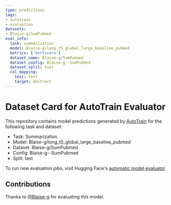 ```yaml
---
type: predictions
tags:
- autotrain
- evaluation
datasets:
- Blaise-g/SumPubmed
eval_info:
  task: summarization
  model: Blaise-g/long_t5_global_large_baseline_pubmed
  metrics: ['bertscore']
  dataset_name: Blaise-g/SumPubmed
  dataset_config: Blaise-g--SumPubmed
  dataset_split: test
  col_mapping:
    text: text
    target: abstract
---
```

# Dataset Card for AutoTrain Evaluator

This repository contains model predictions generated by [AutoTrain](https://huggingface.co/autotrain) for the following task and dataset:

* Task: Summarization
* Model: Blaise-g/long_t5_global_large_baseline_pubmed
* Dataset: Blaise-g/SumPubmed
* Config: Blaise-g--SumPubmed
* Split: test

To run new evaluation jobs, visit Hugging Face's [automatic model evaluator](https://huggingface.co/spaces/autoevaluate/model-evaluator).

## Contributions

Thanks to [@Blaise-g](https://huggingface.co/Blaise-g) for evaluating this model.